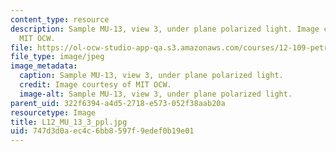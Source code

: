 ```yaml
---
content_type: resource
description: Sample MU-13, view 3, under plane polarized light. Image courtesy of
  MIT OCW.
file: https://ol-ocw-studio-app-qa.s3.amazonaws.com/courses/12-109-petrology-fall-2005/747d3d0aec4c6bb8597f9edef0b19e01_L12_MU_13_3_ppl.jpg
file_type: image/jpeg
image_metadata:
  caption: Sample MU-13, view 3, under plane polarized light.
  credit: Image courtesy of MIT OCW.
  image-alt: Sample MU-13, view 3, under plane polarized light.
parent_uid: 322f6394-a4d5-2718-e573-052f38aab20a
resourcetype: Image
title: L12_MU_13_3_ppl.jpg
uid: 747d3d0a-ec4c-6bb8-597f-9edef0b19e01
---
```

